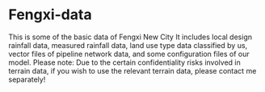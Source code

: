# Fengxi-data
This is some of the basic data of Fengxi New City
It includes local design rainfall data, measured rainfall data, land use type data classified by us, vector files of pipeline network data, and some configuration files of our model.
Please note: Due to the certain confidentiality risks involved in terrain data, if you wish to use the relevant terrain data, please contact me separately!
